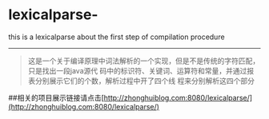 # lexicalparse-
this is a lexicalparse about the first step of compilation procedure

***

>这是一个关于编译原理中词法解析的一个实现，但是不是传统的字符匹配，只是找出一段java源代
 码中的标识符、关键词、运算符和常量，并通过报表分别展示它们的个数，解析过程中开了四个线
 程来分别解析这四个部分

##相关的项目展示链接请点击[http://zhonghuiblog.com:8080/lexicalparse/](http://zhonghuiblog.com:8080/lexicalparse/)

